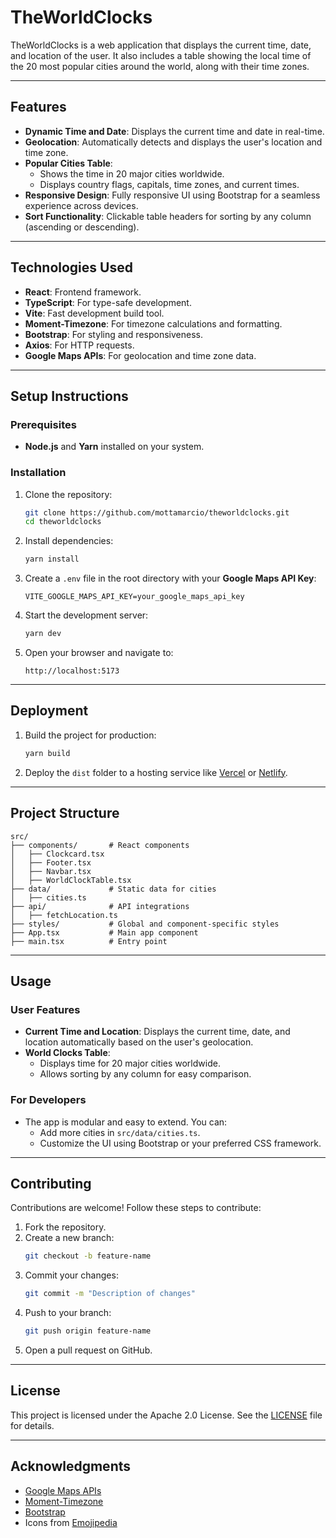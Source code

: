 # **TheWorldClocks**

TheWorldClocks is a web application that displays the current time, date, and location of the user. It also includes a table showing the local time of the 20 most popular cities around the world, along with their time zones.

---

## **Features**

- **Dynamic Time and Date**: Displays the current time and date in real-time.
- **Geolocation**: Automatically detects and displays the user's location and time zone.
- **Popular Cities Table**:
  - Shows the time in 20 major cities worldwide.
  - Displays country flags, capitals, time zones, and current times.
- **Responsive Design**: Fully responsive UI using Bootstrap for a seamless experience across devices.
- **Sort Functionality**: Clickable table headers for sorting by any column (ascending or descending).

---

## **Technologies Used**

- **React**: Frontend framework.
- **TypeScript**: For type-safe development.
- **Vite**: Fast development build tool.
- **Moment-Timezone**: For timezone calculations and formatting.
- **Bootstrap**: For styling and responsiveness.
- **Axios**: For HTTP requests.
- **Google Maps APIs**: For geolocation and time zone data.

---

## **Setup Instructions**

### Prerequisites
- **Node.js** and **Yarn** installed on your system.

### Installation
1. Clone the repository:
   ```bash
   git clone https://github.com/mottamarcio/theworldclocks.git
   cd theworldclocks
   ```

2. Install dependencies:
   ```bash
   yarn install
   ```

3. Create a `.env` file in the root directory with your **Google Maps API Key**:
   ```
   VITE_GOOGLE_MAPS_API_KEY=your_google_maps_api_key
   ```

4. Start the development server:
   ```bash
   yarn dev
   ```

5. Open your browser and navigate to:
   ```
   http://localhost:5173
   ```

---

## **Deployment**

1. Build the project for production:
   ```bash
   yarn build
   ```

2. Deploy the `dist` folder to a hosting service like [Vercel](https://vercel.com/) or [Netlify](https://www.netlify.com/).

---

## **Project Structure**

```
src/
├── components/       # React components
│   ├── Clockcard.tsx
│   ├── Footer.tsx
│   ├── Navbar.tsx
│   ├── WorldClockTable.tsx
├── data/             # Static data for cities
│   ├── cities.ts
├── api/              # API integrations
│   ├── fetchLocation.ts
├── styles/           # Global and component-specific styles
├── App.tsx           # Main app component
├── main.tsx          # Entry point
```

---

## **Usage**

### **User Features**
- **Current Time and Location**: Displays the current time, date, and location automatically based on the user's geolocation.
- **World Clocks Table**:
  - Displays time for 20 major cities worldwide.
  - Allows sorting by any column for easy comparison.

### **For Developers**
- The app is modular and easy to extend. You can:
  - Add more cities in `src/data/cities.ts`.
  - Customize the UI using Bootstrap or your preferred CSS framework.

---

## **Contributing**

Contributions are welcome! Follow these steps to contribute:

1. Fork the repository.
2. Create a new branch:
   ```bash
   git checkout -b feature-name
   ```
3. Commit your changes:
   ```bash
   git commit -m "Description of changes"
   ```
4. Push to your branch:
   ```bash
   git push origin feature-name
   ```
5. Open a pull request on GitHub.

---

## **License**

This project is licensed under the Apache 2.0 License. See the [LICENSE](LICENSE) file for details.

---

## **Acknowledgments**

- [Google Maps APIs](https://developers.google.com/maps)
- [Moment-Timezone](https://momentjs.com/timezone/)
- [Bootstrap](https://getbootstrap.com/)
- Icons from [Emojipedia](https://emojipedia.org/)